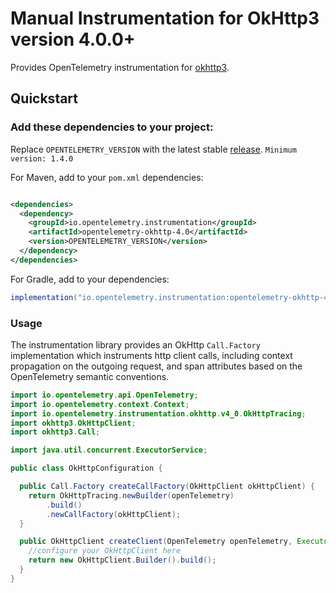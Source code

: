 # Manual Instrumentation for OkHttp3 version 4.0.0+

Provides OpenTelemetry instrumentation for [okhttp3](https://square.github.io/okhttp/).

## Quickstart

### Add these dependencies to your project:

Replace `OPENTELEMETRY_VERSION` with the latest stable
[release](https://mvnrepository.com/artifact/io.opentelemetry). `Minimum version: 1.4.0`

For Maven, add to your `pom.xml` dependencies:

```xml

<dependencies>
  <dependency>
    <groupId>io.opentelemetry.instrumentation</groupId>
    <artifactId>opentelemetry-okhttp-4.0</artifactId>
    <version>OPENTELEMETRY_VERSION</version>
  </dependency>
</dependencies>
```

For Gradle, add to your dependencies:

```groovy
implementation("io.opentelemetry.instrumentation:opentelemetry-okhttp-4.0:OPENTELEMETRY_VERSION")
```

### Usage

The instrumentation library provides an OkHttp `Call.Factory` implementation which instruments http
client calls, including context propagation on the outgoing request, and span attributes based on
the OpenTelemetry semantic conventions.

```java
import io.opentelemetry.api.OpenTelemetry;
import io.opentelemetry.context.Context;
import io.opentelemetry.instrumentation.okhttp.v4_0.OkHttpTracing;
import okhttp3.OkHttpClient;
import okhttp3.Call;

import java.util.concurrent.ExecutorService;

public class OkHttpConfiguration {

  public Call.Factory createCallFactory(OkHttpClient okHttpClient) {
    return OkHttpTracing.newBuilder(openTelemetry)
        .build()
        .newCallFactory(okHttpClient);
  }

  public OkHttpClient createClient(OpenTelemetry openTelemetry, ExecutorService executorService) {
    //configure your OkHttpClient here
    return new OkHttpClient.Builder().build();
  }
}
```
